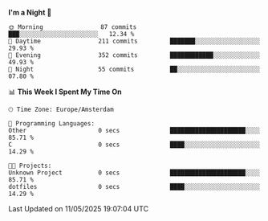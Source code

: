 <!--START_SECTION:waka-->
**I'm a Night 🦉** 

```text
🌞 Morning                87 commits          ███░░░░░░░░░░░░░░░░░░░░░░   12.34 % 
🌆 Daytime                211 commits         ███████░░░░░░░░░░░░░░░░░░   29.93 % 
🌃 Evening                352 commits         ████████████░░░░░░░░░░░░░   49.93 % 
🌙 Night                  55 commits          ██░░░░░░░░░░░░░░░░░░░░░░░   07.80 % 
```


📊 **This Week I Spent My Time On** 

```text
🕑︎ Time Zone: Europe/Amsterdam

💬 Programming Languages: 
Other                    0 secs              █████████████████████░░░░   85.71 % 
C                        0 secs              ████░░░░░░░░░░░░░░░░░░░░░   14.29 % 

🐱‍💻 Projects: 
Unknown Project          0 secs              █████████████████████░░░░   85.71 % 
dotfiles                 0 secs              ████░░░░░░░░░░░░░░░░░░░░░   14.29 % 
```


 Last Updated on 11/05/2025 19:07:04 UTC
<!--END_SECTION:waka-->
